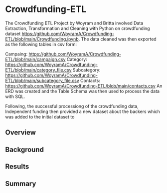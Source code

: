 # Crowdfunding-ETL
The Crowdfunding ETL Project by Woyram and Britta involved Data Extraction, Transformation and Cleaning with Python on crowdfunding dataset https://github.com/WoyramA/Crowdfunding-ETL/blob/main/Crowdfunding.ipynb. The data cleaned was then exported as the following tables in csv form:

Campaing: 
https://github.com/WoyramA/Crowdfunding-ETL/blob/main/campaign.csv
Category: 
https://github.com/WoyramA/Crowdfunding-ETL/blob/main/category_file.csv
Subcategory: 
https://github.com/WoyramA/Crowdfunding-ETL/blob/main/subcategory_file.csv
Contacts: 
https://github.com/WoyramA/Crowdfunding-ETL/blob/main/contacts.csv
An ERD was created and the Table Schema was then used to process the data with SQL.

Following, the successful processiong of the crowdfunding data, Independent funding then provided a new dataset about the backers which was added to the initial dataset to 

## Overview


## Background


## Results


## Summary


